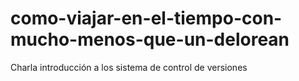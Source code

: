 como-viajar-en-el-tiempo-con-mucho-menos-que-un-delorean
========================================================

Charla introducción a los sistema de control de versiones

